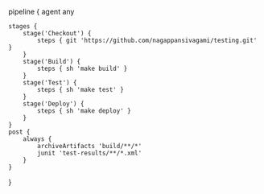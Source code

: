 pipeline {
    agent any

    stages {
        stage('Checkout') {
            steps { git 'https://github.com/nagappansivagami/testing.git' }
        }
        stage('Build') {
            steps { sh 'make build' }
        }
        stage('Test') {
            steps { sh 'make test' }
        }
        stage('Deploy') {
            steps { sh 'make deploy' }
        }
    }
    post {
        always {
            archiveArtifacts 'build/**/*'
            junit 'test-results/**/*.xml'
        }
    }
}
